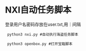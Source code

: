 # NXI自动任务脚本
登录用户名密码存放在user.txt,用｜间隔

     python3 nxi.py #自动执行海盗任务脚本

     python3 openbox.py #打开宝箱脚本
